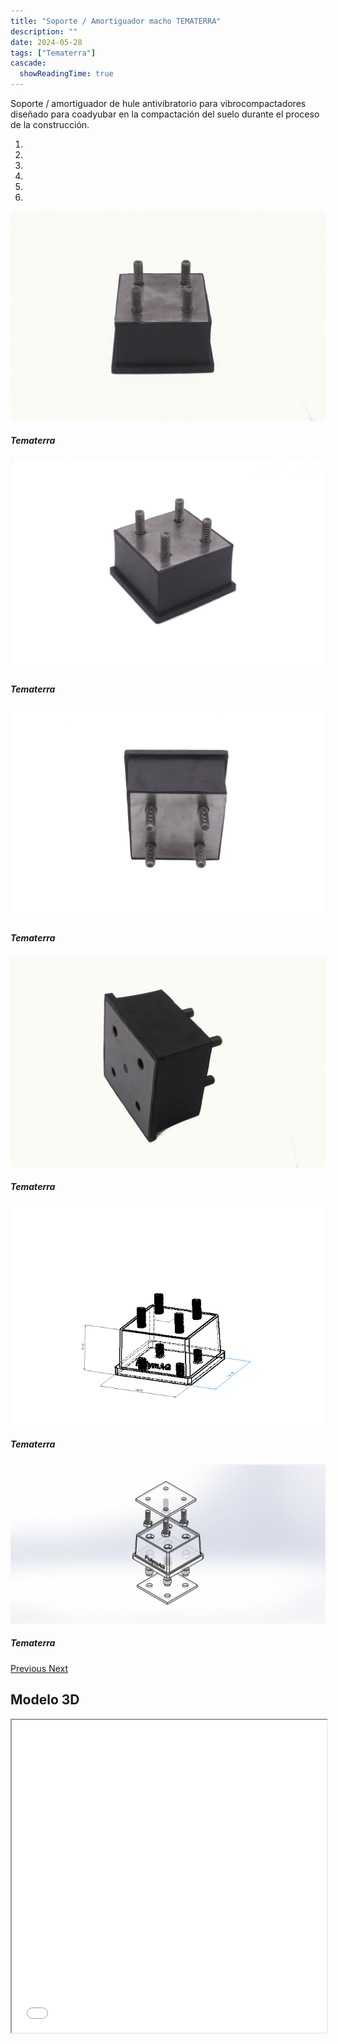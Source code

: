 ```yaml
---
title: "Soporte / Amortiguador macho TEMATERRA"
description: ""
date: 2024-05-28
tags: ["Tematerra"]
cascade:
  showReadingTime: true
---
```


Soporte / amortiguador de hule antivibratorio para vibrocompactadores diseñado para coadyubar en la compactación del suelo durante el proceso de la construcción.

<head>
  <meta charset="UTF-8">
  <meta name="viewport" content="width=device-width, initial-scale=1.0">
  <link rel="stylesheet" href="https://cdn.jsdelivr.net/npm/bootstrap@4.0.0/dist/css/bootstrap.min.css"
    integrity="sha384-Gn5384xqQ1aoWXA+058RXPxPg6fy4IWvTNh0E263XmFcJlSAwiGgFAW/dAiS6JXm" crossorigin="anonymous">
  <link rel="stylesheet" href="style.css">
</head>

<body>
  <div class="row">
    <div id="carouselExampleIndicators" class="carousel slide" data-ride="carousel">
      <ol class="carousel-indicators">
        <li data-target="#carouselExampleIndicators" data-slide-to="0" class="active"></li>
        <li data-target="#carouselExampleIndicators" data-slide-to="1"></li>
        <li data-target="#carouselExampleIndicators" data-slide-to="2"></li>
        <li data-target="#carouselExampleIndicators" data-slide-to="3"></li>
        <li data-target="#carouselExampleIndicators" data-slide-to="4"></li>
        <li data-target="#carouselExampleIndicators" data-slide-to="5"></li>
      </ol>
      <div class="carousel-inner">
        <div class="carousel-item active">
          <img class="d-block w-100"
            src="imges/DSC_1021.jpg"
            alt="First slide">
          <div class="carousel-caption d-none d-md-block">
            <h5>Tematerra</h5>
          </div>
        </div>
        <div class="carousel-item">
          <img class="d-block w-100"
            src="imges/DSC_1022.jpg"
            alt="Second slide">
            <div class="carousel-caption d-none d-md-block">
            <h5>Tematerra</h5>
          </div>
        </div>
        <div class="carousel-item">
          <img class="d-block w-100"
            src="imges/DSC_1023.jpg"
            alt="Third slide">
            <div class="carousel-caption d-none d-md-block">
            <h5>Tematerra</h5>
          </div>
        </div>
        <div class="carousel-item">
          <img class="d-block w-100"
            src="imges/DSC_1043.jpg"
            alt="Fourth slide">
            <div class="carousel-caption d-none d-md-block">
            <h5>Tematerra</h5>
          </div>
        </div>
        <div class="carousel-item">
          <img class="d-block w-100"
            src="imges/TEMATERRA.JPG"
            alt="Fourth slide">
            <div class="carousel-caption d-none d-md-block">
            <h5>Tematerra</h5>
          </div>
        </div>
        <div class="carousel-item">
          <img class="d-block w-100"
            src="imges/EnsamblajeTEMATERRA2.JPG"
            alt="Fourth slide">
            <div class="carousel-caption d-none d-md-block">
            <h5>Tematerra</h5>
          </div>
        </div>
      </div>
      <a class="carousel-control-prev" href="#carouselExampleIndicators" role="button" data-slide="prev">
        <span class="carousel-control-prev-icon" aria-hidden="true"></span>
        <span class="sr-only">Previous</span>
      </a>
      <a class="carousel-control-next" href="#carouselExampleIndicators" role="button" data-slide="next">
        <span class="carousel-control-next-icon" aria-hidden="true"></span>
        <span class="sr-only">Next</span>
      </a>
    </div>
  </div>

  ## Modelo 3D

  <script src="https://code.jquery.com/jquery-3.2.1.slim.min.js"
    integrity="sha384-KJ3o2DKtIkvYIK3UENzmM7KCkRr/rE9/Qpg6aAZGJwFDMVNA/GpGFF93hXpG5KkN"
    crossorigin="anonymous"></script>
  <script src="https://cdn.jsdelivr.net/npm/popper.js@1.12.9/dist/umd/popper.min.js"
    integrity="sha384-ApNbgh9B+Y1QKtv3Rn7W3mgPxhU9K/ScQsAP7hUibX39j7fakFPskvXusvfa0b4Q"
    crossorigin="anonymous"></script>
  <script src="https://cdn.jsdelivr.net/npm/bootstrap@4.0.0/dist/js/bootstrap.min.js"
    integrity="sha384-JZR6Spejh4U02d8jOt6vLEHfe/JQGiRRSQQxSfFWpi1MquVdAyjUar5+76PVCmYl"
    crossorigin="anonymous"></script>
</body>


<script>
  setTimeout(() => {
    var element = document.getElementById("search-button");
    var divElement = document.getElementById('search-wrapper');
    element.onclick = function() {
      divElement.style.setProperty('visibility', 'visible', 'important');
  }
}, "1000");
</script>


<iframe src="model/model.html" width="100%" height="500px"></iframe>